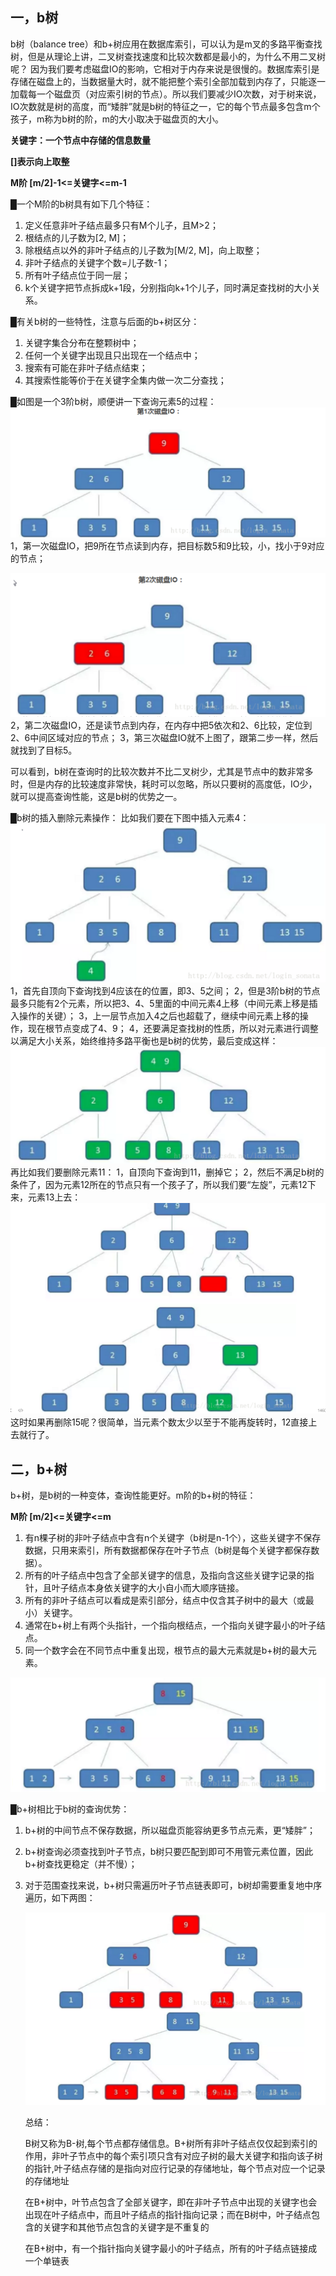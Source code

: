 ## 一，b树

b树（balance tree）和b+树应用在数据库索引，可以认为是m叉的多路平衡查找树，但是从理论上讲，二叉树查找速度和比较次数都是最小的，为什么不用二叉树呢？ 
因为我们要考虑磁盘IO的影响，它相对于内存来说是很慢的。数据库索引是存储在磁盘上的，当数据量大时，就不能把整个索引全部加载到内存了，只能逐一加载每一个磁盘页（对应索引树的节点）。所以我们要减少IO次数，对于树来说，IO次数就是树的高度，而“矮胖”就是b树的特征之一，它的每个节点最多包含m个孩子，m称为b树的阶，m的大小取决于磁盘页的大小。

**关键字：一个节点中存储的信息数量**

**[]表示向上取整**

**M阶  [m/2]-1<=关键字<=m-1**

█一个M阶的b树具有如下几个特征：

1. 定义任意非叶子结点最多只有M个儿子，且M>2；
2. 根结点的儿子数为[2, M]；
3. 除根结点以外的非叶子结点的儿子数为[M/2, M]，向上取整；
4. 非叶子结点的关键字个数=儿子数-1；
5. 所有叶子结点位于同一层；
6. k个关键字把节点拆成k+1段，分别指向k+1个儿子，同时满足查找树的大小关系。

█有关b树的一些特性，注意与后面的b+树区分：

1. 关键字集合分布在整颗树中；
2. 任何一个关键字出现且只出现在一个结点中；
3. 搜索有可能在非叶子结点结束；
4. 其搜索性能等价于在关键字全集内做一次二分查找；

█如图是一个3阶b树，顺便讲一下查询元素5的过程： 
![2](assert\2.png) 
1，第一次磁盘IO，把9所在节点读到内存，把目标数5和9比较，小，找小于9对应的节点；

![3](assert\3.png) 
2，第二次磁盘IO，还是读节点到内存，在内存中把5依次和2、6比较，定位到2、6中间区域对应的节点； 
3，第三次磁盘IO就不上图了，跟第二步一样，然后就找到了目标5。

可以看到，b树在查询时的比较次数并不比二叉树少，尤其是节点中的数非常多时，但是内存的比较速度非常快，耗时可以忽略，所以只要树的高度低，IO少，就可以提高查询性能，这是b树的优势之一。

█b树的插入删除元素操作： 
比如我们要在下图中插入元素4： 
![4](assert\4.png) 
1，首先自顶向下查询找到4应该在的位置，即3、5之间； 
2，但是3阶b树的节点最多只能有2个元素，所以把3、4、5里面的中间元素4上移（中间元素上移是插入操作的关键）； 
3，上一层节点加入4之后也超载了，继续中间元素上移的操作，现在根节点变成了4、9； 
4，还要满足查找树的性质，所以对元素进行调整以满足大小关系，始终维持多路平衡也是b树的优势，最后变成这样： 
![5](assert\5.png) 
再比如我们要删除元素11： 
1，自顶向下查询到11，删掉它； 
2，然后不满足b树的条件了，因为元素12所在的节点只有一个孩子了，所以我们要“左旋”，元素12下来，元素13上去： 
![6](assert\6.png) 
这时如果再删除15呢？很简单，当元素个数太少以至于不能再旋转时，12直接上去就行了。

## 二，b+树

b+树，是b树的一种变体，查询性能更好。m阶的b+树的特征：

**M阶  [m/2]<=关键字<=m**

1. 有n棵子树的非叶子结点中含有n个关键字（b树是n-1个），这些关键字不保存数据，只用来索引，所有数据都保存在叶子节点（b树是每个关键字都保存数据）。
2. 所有的叶子结点中包含了全部关键字的信息，及指向含这些关键字记录的指针，且叶子结点本身依关键字的大小自小而大顺序链接。
3. 所有的非叶子结点可以看成是索引部分，结点中仅含其子树中的最大（或最小）关键字。
4. 通常在b+树上有两个头指针，一个指向根结点，一个指向关键字最小的叶子结点。
5. 同一个数字会在不同节点中重复出现，根节点的最大元素就是b+树的最大元素。

![7](assert\7.png)

█b+树相比于b树的查询优势：

1. b+树的中间节点不保存数据，所以磁盘页能容纳更多节点元素，更“矮胖”；

2. b+树查询必须查找到叶子节点，b树只要匹配到即可不用管元素位置，因此b+树查找更稳定（并不慢）；

3. 对于范围查找来说，b+树只需遍历叶子节点链表即可，b树却需要重复地中序遍历，如下两图：

   ![8](assert\8.png)

   总结：	

   ​	B树又称为B-树,每个节点都存储信息。B+树所有非叶子结点仅仅起到索引的作用，非叶子节点中的每个索引项只含有对应子树的最大关键字和指向该子树的指针,叶子结点存储的是指向对应行记录的存储地址，每个节点对应一个记录的存储地址

   ​        在B+树中，叶节点包含了全部关键字，即在非叶子节点中出现的关键字也会出现在叶子结点中，而且叶子结点的指针指向记录；而在B树中，叶子结点包含的关键字和其他节点包含的关键字是不重复的

   ​		在B+树中，有一个指针指向关键字最小的叶子结点，所有的叶子结点链接成一个单链表

[B树和B+树]: https://www.cnblogs.com/nullzx/p/8729425.html	"B树和B+树的插入、删除图文详解"

